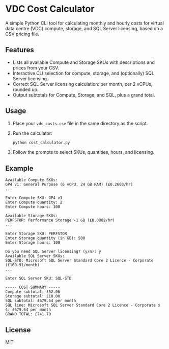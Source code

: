 # VDC Cost Calculator

A simple Python CLI tool for calculating monthly and hourly costs for virtual data centre (VDC) compute, storage, and SQL Server licensing, based on a CSV pricing file.

## Features

- Lists all available Compute and Storage SKUs with descriptions and prices from your CSV.
- Interactive CLI selection for compute, storage, and (optionally) SQL Server licensing.
- Correct SQL Server licensing calculation: per month, per 2 vCPUs, rounded up.
- Output subtotals for Compute, Storage, and SQL, plus a grand total.

## Usage

1. Place your `vdc_costs.csv` file in the same directory as the script.  
2. Run the calculator:

    ```bash
    python cost_calculator.py
    ```

3. Follow the prompts to select SKUs, quantities, hours, and licensing.

## Example

```
Available Compute SKUs:
GP4 v1: General Purpose (6 vCPU, 24 GB RAM) (£0.2603/hr)
...

Enter Compute SKU: GP4 v1
Enter Compute quantity: 2
Enter Compute hours: 100

Available Storage SKUs:
PERFSTOR: Performance Storage -1 GB (£0.0002/hr)
...

Enter Storage SKU: PERFSTOR
Enter Storage quantity (in GB): 500
Enter Storage hours: 100

Do you need SQL Server licensing? (y/n): y
Available SQL Server SKUs:
SQL-STD: Microsoft SQL Server Standard Core 2 Licence - Corporate (£169.91/month)
...

Enter SQL Server SKU: SQL-STD

----- COST SUMMARY -----
Compute subtotal: £52.06
Storage subtotal: £10.00
SQL subtotal: £679.64 per month
SQL line: Microsoft SQL Server Standard Core 2 Licence - Corporate x 4: £679.64 per month
GRAND TOTAL: £741.70
```

## License

MIT
